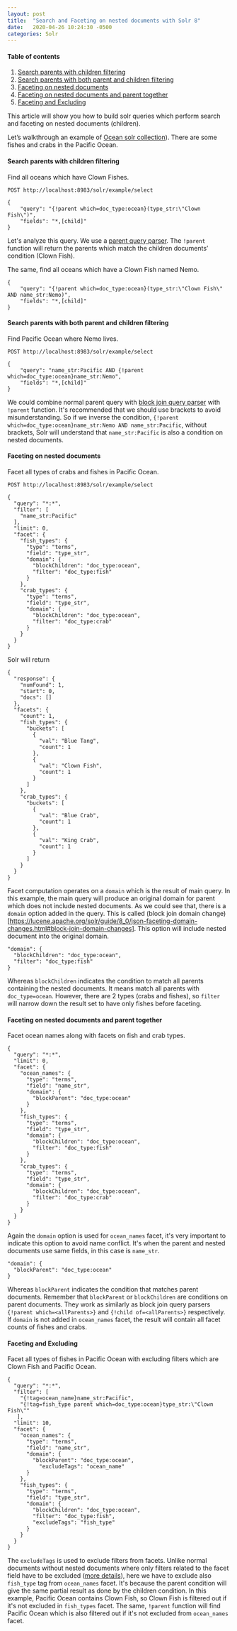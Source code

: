 ```yaml
---
layout: post
title:  "Search and Faceting on nested documents with Solr 8"
date:   2020-04-26 10:24:30 -0500
categories: Solr
---
```

#### Table of contents
1. [Search parents with children filtering](#search-parents-with-children-filtering)
2. [Search parents with both parent and children filtering](#search-parents-with-both-parent-and-children-filtering)
3. [Faceting on nested documents](#faceting-on-nested-documents)
4. [Faceting on nested documents and parent together](#faceting-on-nested-documents-and-parent-together)
5. [Faceting and Excluding](#faceting-and-excluding)


This article will show you how to build solr queries which perform search and faceting on nested documents (children).

Let’s walkthrough an example of [Ocean solr collection](https://lenguyenhaohiep.github.io/solr/Index-nested-documents-Solr-8/)). There are some fishes and crabs in the Pacific Ocean.

#### Search parents with children filtering
Find all oceans which have Clown Fishes.
```
POST http://localhost:8983/solr/example/select
```
```
{
	"query": "{!parent which=doc_type:ocean}(type_str:\"Clown Fish\")",
	"fields": "*,[child]"
}
```
Let's analyze this query. We use a [parent query parser](https://lucene.apache.org/solr/guide/8_0/other-parsers.html#block-join-parent-query-parser). The `!parent` function will return the parents which match the children documents’ condition (Clown Fish).

The same, find all oceans which have a Clown Fish named Nemo.
```
{
	"query": "{!parent which=doc_type:ocean}(type_str:\"Clown Fish\" AND name_str:Nemo)",
	"fields": "*,[child]"
}
```

#### Search parents with both parent and children filtering
Find Pacific Ocean where Nemo lives.
```
POST http://localhost:8983/solr/example/select
```
```
{
	"query": "name_str:Pacific AND {!parent which=doc_type:ocean}name_str:Nemo",
	"fields": "*,[child]"
}
```
We could combine normal parent query with [block join query parser]( https://lucene.apache.org/solr/guide/8_0/other-parsers.html#block-join-query-parsers) with `!parent` function. It's recommended that we should use brackets to avoid misunderstanding. So if we inverse the condition, `{!parent which=doc_type:ocean}name_str:Nemo AND name_str:Pacific`, without brackets, Solr will understand that `name_str:Pacific` is also a condition on nested documents.

#### Faceting on nested documents
Facet all types of crabs and fishes in Pacific Ocean.
```
POST http://localhost:8983/solr/example/select
```
```
{
  "query": "*:*",
  "filter": [
    "name_str:Pacific"
  ],
  "limit": 0,
  "facet": {
    "fish_types": {
      "type": "terms",
      "field": "type_str",
      "domain": {
      	"blockChildren": "doc_type:ocean",
      	"filter": "doc_type:fish"
      }
    },
    "crab_types": {
      "type": "terms",
      "field": "type_str",
      "domain": {
      	"blockChildren": "doc_type:ocean",
      	"filter": "doc_type:crab"
      }
    }
  }
}
```
Solr will return
```
{
  "response": {
    "numFound": 1,
    "start": 0,
    "docs": []
  },
  "facets": {
    "count": 1,
    "fish_types": {
      "buckets": [
        {
          "val": "Blue Tang",
          "count": 1
        },
        {
          "val": "Clown Fish",
          "count": 1
        }
      ]
    },
    "crab_types": {
      "buckets": [
        {
          "val": "Blue Crab",
          "count": 1
        },
        {
          "val": "King Crab",
          "count": 1
        }
      ]
    }
  }
}
```
Facet computation operates on a `domain` which is the result of main query. In this example, the main query will produce an original domain for parent which does not include nested documents. As we could see that, there is a `domain` option added in the query. This is called (block join domain change)[https://lucene.apache.org/solr/guide/8_0/json-faceting-domain-changes.html#block-join-domain-changes]. This option will include nested document into the original domain.
```
"domain": {
  "blockChildren": "doc_type:ocean",
  "filter": "doc_type:fish"
}
```

Whereas `blockChildren` indicates the condition to match all parents containing the nested documents. It means match all parents with `doc_type=ocean`. However, there are 2 types (crabs and fishes), so `filter` will narrow down the result set to have only fishes before faceting.

#### Faceting on nested documents and parent together
Facet ocean names along with facets on fish and crab types.
```
{
  "query": "*:*",
  "limit": 0,
  "facet": {
    "ocean_names": {
      "type": "terms",
      "field": "name_str",
      "domain": {
      	"blockParent": "doc_type:ocean"
      }
    },
    "fish_types": {
      "type": "terms",
      "field": "type_str",
      "domain": {
      	"blockChildren": "doc_type:ocean",
      	"filter": "doc_type:fish"
      }
    },
    "crab_types": {
      "type": "terms",
      "field": "type_str",
      "domain": {
      	"blockChildren": "doc_type:ocean",
      	"filter": "doc_type:crab"
      }
    }
  }
}
```
Again the `domain` option is used for `ocean_names` facet, it's very important to indicate this option to avoid name conflict. It's when the parent and nested documents use same fields, in this case is `name_str`.
```
"domain": {
  "blockParent": "doc_type:ocean"
}
```
Whereas `blockParent` indicates the condition that matches parent documents. Remember that `blockParent` or `blockChildren` are conditions on parent documents. They work as similarly as block join query parsers `{!parent which=<allParents>}` and `{!child of=<allParents>}` respectively.
If `domain` is not added in `ocean_names` facet, the result will contain all facet counts of fishes and crabs.

#### Faceting and Excluding
Facet all types of fishes in Pacific Ocean with excluding filters which are Clown Fish and Pacific Ocean.
```
{
  "query": "*:*",
  "filter": [
  	"{!tag=ocean_name}name_str:Pacific",
  	"{!tag=fish_type parent which=doc_type:ocean}type_str:\"Clown Fish\""
   ],
  "limit": 10,
  "facet": {
    "ocean_names": {
      "type": "terms",
      "field": "name_str",
      "domain": {
      	"blockParent": "doc_type:ocean",
    	  "excludeTags": "ocean_name"
      }
    },
    "fish_types": {
      "type": "terms",
      "field": "type_str",
      "domain": {
      	"blockChildren": "doc_type:ocean",
      	"filter": "doc_type:fish",
      	"excludeTags": "fish_type"
      }
    }
  }
}
```
The `excludeTags` is used to exclude filters from facets. Unlike normal documents without nested documents where only filters related to the facet field have to be excluded ([more details](https://lucene.apache.org/solr/guide/8_2/faceting.html#tagging-and-excluding-filters)), here we have to exclude also `fish_type` tag from `ocean_names` facet. It's because the parent condition will give the same partial result as done by the children condition. In this example, Pacific Ocean contains Clown Fish, so Clown Fish is filtered out if it's not excluded in `fish_types` facet. The same, `!parent` function will find Pacific Ocean which is also filtered out if it's not excluded from `ocean_names` facet.
